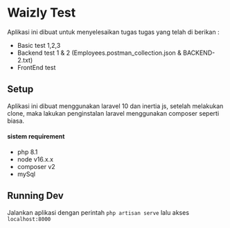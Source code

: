 # Waizly Test

Aplikasi ini dibuat untuk menyelesaikan tugas tugas yang telah di berikan :

-   Basic test 1,2,3
-   Backend test 1 & 2 (Employees.postman_collection.json & BACKEND-2.txt)
-   FrontEnd test

## Setup

Aplikasi ini dibuat menggunakan laravel 10 dan inertia js, setelah melakukan clone, maka lakukan penginstalan laravel menggunakan composer seperti biasa.

#### sistem requirement

-   php 8.1
-   node v16.x.x
-   composer v2
-   mySql

## Running Dev

Jalankan aplikasi dengan perintah `php artisan serve` lalu akses `localhost:8000`
